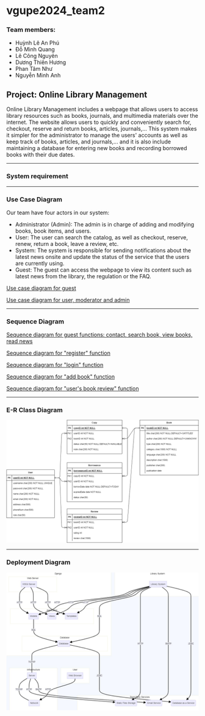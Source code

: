 # vgupe2024_team2
### Team members:
- Huỳnh Lê An Phú
- Đỗ Minh Quang
- Lê Công Nguyên
- Dương Thiên Hương
- Phan Tâm Như
- Nguyễn Minh Anh

## Project: Online Library Management
Online Library Management includes a webpage that allows users to access library resources such as books, journals, and multimedia materials over the internet. The website allows users to quickly and conveniently search for, checkout, reserve and return books, articles, journals,...
This system makes it simpler for the administrator to manage the users' accounts as well as keep track of books, articles, and journals,... and it is also include maintaining a database for entering new books and recording borrowed books with their due dates.

----

### System requirement

-----

### Use Case Diagram
Our team have four actors in our system:
- Administrator (Admin): The admin is in charge of adding and modifying books, book items, and users. 
- User: The user can search the catalog, as well as checkout, reserve, renew, return a book, leave a review, etc.
- System: The system is responsible for sending notifications about the latest news onsite and update the status of the service that the users are currently using.
- Guest: The guest can access the webpage to view its content such as latest news from the library, the regulation or the FAQ. 

<a href=".document/diagrams/usecase/usecase_guest.png">Use case diagram for guest</a>

<a href=".document/diagrams/usecase/usecase_other.png">Use case diagram for user, moderator and admin</a>

-----

### Sequence Diagram

<a href=".document/diagrams/sequence/sequence_guest.png">Sequence diagram for guest functions: contact, search book, view books, read news</a>

<a href=".document/diagrams/sequence/sequence_register.png">Sequence diagram for "register" function</a>

<a href=".document/diagrams/sequence/sequence_login.jpg">Sequence diagram for "login" function</a>

<a href=".document/diagrams/sequence/sequence_addbook.png">Sequence diagram for "add book" function</a>

<a href=".document/diagrams/sequence/Review.svg">Sequence diagram for "user's book review" function</a>

-----

### E-R Class Diagram

<img src=".document/ER-diagram.png" alt="Alt text" title="usecase diagram">

-----

### Deployment Diagram

<img src=".document/diagrams/deployment/deployment.jpg" alt="Alt text" title="deployment diagram">

<!-- <img src=".document/flowChart.png" alt="Alt text" title="flow chart">
<img src=".document/usecase_guest.png" alt="Alt text" title="usecase diagram" width=400px>
<img src=".document/usecase_other.png" alt="Alt text" title="usecase diagram"> -->
